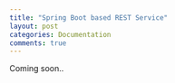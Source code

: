 ```yaml
---
title: "Spring Boot based REST Service"
layout: post
categories: Documentation
comments: true
---
```



Coming soon..